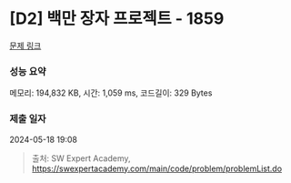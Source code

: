 # [D2] 백만 장자 프로젝트 - 1859 

[문제 링크](https://swexpertacademy.com/main/code/problem/problemDetail.do?contestProbId=AV5LrsUaDxcDFAXc) 

### 성능 요약

메모리: 194,832 KB, 시간: 1,059 ms, 코드길이: 329 Bytes

### 제출 일자

2024-05-18 19:08



> 출처: SW Expert Academy, https://swexpertacademy.com/main/code/problem/problemList.do